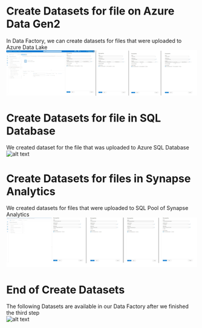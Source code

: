 # Create Datasets for file on Azure Data Gen2
In Data Factory, we can create datasets for files that were uploaded to Azure Data Lake </br>
![alt text](https://github.com/NgoDuyVu1993/Data_Engineer_Ass5_Data_Pipeline/blob/main/Create%20Datasets/image/Create%20Datasets%20for%20Data%20Lake.jpg)

# Create Datasets for file in SQL Database
We created dataset for the file that was uploaded to Azure SQL Database </br>
![alt text](https://github.com/NgoDuyVu1993/Data_Engineer_Ass5_Data_Pipeline/blob/main/Create%20Datasets/image/Create%20Datasets%20for%20SQL20Database.jpg)

# Create Datasets for files in Synapse Analytics
We created datasets for files that were uploaded to SQL Pool of Synapse Analytics </br>
![alt text](https://github.com/NgoDuyVu1993/Data_Engineer_Ass5_Data_Pipeline/blob/main/Create%20Datasets/image/Create%20Datasets%20for%20Synapse.jpg)

# End of Create Datasets
The following Datasets are available in our Data Factory after we finished the third step </br>
![alt text](https://github.com/NgoDuyVu1993/Data_Engineer_Ass5_Data_Pipeline/blob/main/Create%20Datasets/image/Datasets%20in%20Data20Factory.jpg)